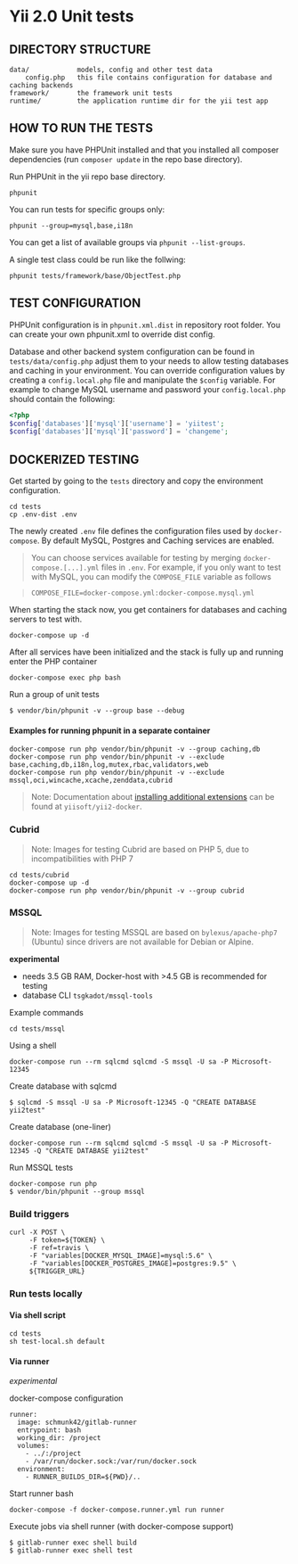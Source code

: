 Yii 2.0 Unit tests
==================

DIRECTORY STRUCTURE
-------------------

    data/            models, config and other test data
        config.php   this file contains configuration for database and caching backends
    framework/       the framework unit tests
    runtime/         the application runtime dir for the yii test app


HOW TO RUN THE TESTS
--------------------

Make sure you have PHPUnit installed and that you installed all composer dependencies (run `composer update` in the repo base directory).

Run PHPUnit in the yii repo base directory.

```
phpunit
```

You can run tests for specific groups only:

```
phpunit --group=mysql,base,i18n
```

You can get a list of available groups via `phpunit --list-groups`.

A single test class could be run like the follwing:

```
phpunit tests/framework/base/ObjectTest.php
```

TEST CONFIGURATION
------------------

PHPUnit configuration is in `phpunit.xml.dist` in repository root folder.
You can create your own phpunit.xml to override dist config.

Database and other backend system configuration can be found in `tests/data/config.php`
adjust them to your needs to allow testing databases and caching in your environment.
You can override configuration values by creating a `config.local.php` file
and manipulate the `$config` variable.
For example to change MySQL username and password your `config.local.php` should
contain the following:

```php
<?php
$config['databases']['mysql']['username'] = 'yiitest';
$config['databases']['mysql']['password'] = 'changeme';
```


DOCKERIZED TESTING
------------------

Get started by going to the `tests` directory and copy the environment configuration.

    cd tests
    cp .env-dist .env

The newly created `.env` file defines the configuration files used by `docker-compose`. By default MySQL, Postgres and Caching services are enabled.

> You can choose services available for testing by merging `docker-compose.[...].yml` files in `.env`. For example, if you only want to test with MySQL, you can modify the `COMPOSE_FILE` variable as follows 

>     COMPOSE_FILE=docker-compose.yml:docker-compose.mysql.yml

When starting the stack now, you get containers for databases and caching servers to test with.

    docker-compose up -d

After all services have been initialized and the stack is fully up and running enter the PHP container    
    
    docker-compose exec php bash

Run a group of unit tests
    
    $ vendor/bin/phpunit -v --group base --debug

#### Examples for running phpunit in a separate container
    
    docker-compose run php vendor/bin/phpunit -v --group caching,db   
    docker-compose run php vendor/bin/phpunit -v --exclude base,caching,db,i18n,log,mutex,rbac,validators,web
    docker-compose run php vendor/bin/phpunit -v --exclude mssql,oci,wincache,xcache,zenddata,cubrid

> Note: Documentation about [installing additional extensions](https://github.com/yiisoft/yii2-docker/blob/master/docs/install-extensions.md) can be found at `yiisoft/yii2-docker`.

### Cubrid

> Note: Images for testing Cubrid are based on PHP 5, due to incompatibilities with PHP 7 

    cd tests/cubrid
    docker-compose up -d
    docker-compose run php vendor/bin/phpunit -v --group cubrid

### MSSQL

> Note: Images for testing MSSQL are based on `bylexus/apache-php7` (Ubuntu) since drivers are not available for Debian or Alpine.     

**experimental**

- needs 3.5 GB RAM, Docker-host with >4.5 GB is recommended for testing
- database CLI `tsgkadot/mssql-tools`   

Example commands    
    
    cd tests/mssql

Using a shell    
    
    docker-compose run --rm sqlcmd sqlcmd -S mssql -U sa -P Microsoft-12345

Create database with sqlcmd     
     
    $ sqlcmd -S mssql -U sa -P Microsoft-12345 -Q "CREATE DATABASE yii2test"

Create database (one-liner)

    docker-compose run --rm sqlcmd sqlcmd -S mssql -U sa -P Microsoft-12345 -Q "CREATE DATABASE yii2test"

Run MSSQL tests

    docker-compose run php 
    $ vendor/bin/phpunit --group mssql

### Build triggers

    curl -X POST \
         -F token=${TOKEN} \
         -F ref=travis \
         -F "variables[DOCKER_MYSQL_IMAGE]=mysql:5.6" \
         -F "variables[DOCKER_POSTGRES_IMAGE]=postgres:9.5" \
         ${TRIGGER_URL}

### Run tests locally

#### Via shell script
    
    cd tests
    sh test-local.sh default

#### Via runner

*experimental*

docker-compose configuration

    runner:
      image: schmunk42/gitlab-runner
      entrypoint: bash
      working_dir: /project
      volumes:
        - ../:/project
        - /var/run/docker.sock:/var/run/docker.sock
      environment:
        - RUNNER_BUILDS_DIR=${PWD}/..    

Start runner bash        
        
    docker-compose -f docker-compose.runner.yml run runner

Execute jobs via shell runner (with docker-compose support)    
    
    $ gitlab-runner exec shell build
    $ gitlab-runner exec shell test
    
        
